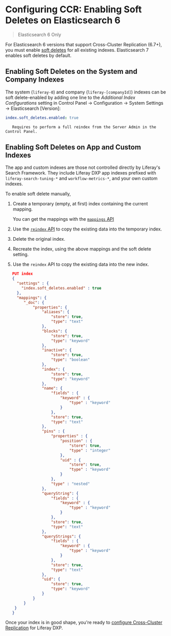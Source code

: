 # Configuring CCR: Enabling Soft Deletes on Elasticsearch 6

> Elasticsearch 6 Only

For Elasticsearch 6 versions that support Cross-Cluster Replication (6.7+), you must enable [soft deletes](https://www.elastic.co/guide/en/elasticsearch/reference/6.7/ccr-requirements.html) for all existing indexes. Elasticsearch 7 enables soft deletes by default.

## Enabling Soft Deletes on the System and Company Indexes

The system (`liferay-0`) and company (`liferay-[companyId]`) indexes can be soft delete-enabled by adding one line to the _Additional Index Configurations_ setting in Control Panel &rarr; Configuration &rarr; System Settings &rarr; Elasticsearch [Version]:
 
```yaml
index.soft_deletes.enabled: true
```

```note::
   Requires to perform a full reindex from the Server Admin in the Control Panel.
```

## Enabling Soft Deletes on App and Custom Indexes

The app and custom indexes are those not controlled directly by Liferay's Search Framework. They include Liferay DXP app indexes prefixed with `liferay-search-tuning-*` and `workflow-metrics-*`, and your own custom indexes.

To enable soft delete manually,

1. Create a temporary (empty, at first) index containing the current mapping.

   You can get the mappings with the [`mappings` API](https://www.elastic.co/guide/en/elasticsearch/reference/6.x/indices-get-mapping.html) 

   <!-- https://github.com/liferay/liferay-portal/blob/master/modules/dxp/apps/portal-search-tuning/portal-search-tuning-rankings-web/src/main/resources/META-INF/search/liferay-search-tuning-rankings-index.json -->

1. Use the [`reindex` API](https://www.elastic.co/guide/en/elasticsearch/reference/6.x/docs-reindex.html) to copy the existing data into the temporary index.

1. Delete the original index.

1. Recreate the index, using the above mappings and the soft delete setting.

1. Use the `reindex` API to copy the existing data into the new index.
 
```json
   PUT index
   {
     "settings" : {
       "index.soft_deletes.enabled" : true
     },
     "mappings": {
   		"_doc": {
   			"properties": {
   				"aliases": {
   					"store": true,
   					"type": "text"
   				},
   				"blocks": {
   					"store": true,
   					"type": "keyword"
   				},
   				"inactive": {
   					"store": true,
   					"type": "boolean"
   				},
   				"index": {
   					"store": true,
   					"type": "keyword"
   				},
   				"name": {
   					"fields" : {
   						"keyword" : {
   							"type" : "keyword"
   						}
   					},
   					"store": true,
   					"type": "text"
   				},
   				"pins" : {
   					"properties" : {
   						"position" : {
   							"store": true,
   							"type" : "integer"
   						},
   						"uid" : {
   							"store": true,
   							"type" : "keyword"
   						}
   					},
   					"type" : "nested"
   				},
   				"queryString": {
   					"fields" : {
   						"keyword" : {
   							"type" : "keyword"
   						}
   					},
   					"store": true,
   					"type": "text"
   				},
   				"queryStrings": {
   					"fields" : {
   						"keyword" : {
   							"type" : "keyword"
   						}
   					},
   					"store": true,
   					"type": "text"
   				},
   				"uid": {
   					"store": true,
   					"type": "keyword"
   				}
   			}
   		}
   	}
   }
```

Once your index is in good shape, you're ready to [configure Cross-Cluster Replication](./configuring-cross-cluster-replication.md) for Liferay DXP.

